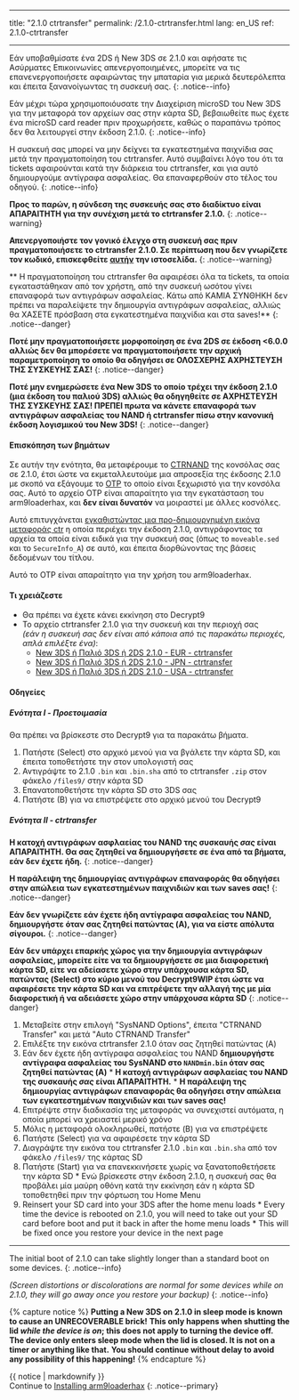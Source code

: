 * * *

title: "2.1.0 ctrtransfer" permalink: /2.1.0-ctrtransfer.html lang: en_US ref: 2.1.0-ctrtransfer

* * *

Εάν υποβαθμίσατε ένα 2DS ή New 3DS σε 2.1.0 και αφήσατε τις Ασύρματες Επικοινωνίες απενεργοποιημένες, μπορείτε να τις επανενεργοποιήσετε αφαιρώντας την μπαταρία για μερικά δευτερόλεπτα και έπειτα ξανανοίγωντας τη συσκευή σας. {: .notice--info}

Εάν μέχρι τώρα χρησιμοποιόυσατε την Διαχείριση microSD του New 3DS για την μεταφορά τον αρχείων σας στην κάρτα SD, βεβαιωθείτε πως έχετε ένα microSD card reader πριν προχωρήσετε, καθώς ο παραπάνω τρόπος δεν θα λειτουργεί στην έκδοση 2.1.0. {: .notice--info}

Η συσκευή σας μπορεί να μην δείχνει τα εγκατεστημένα παιχνίδια σας μετά την πραγματοποίηση του ctrtransfer. Αυτό συμβαίνει λόγο του ότι τα tickets αφαιρούνται κατά την διάρκεια του ctrtransfer, και για αυτό δημιουργούμε αντίγραφα ασφαλείας. Θα επαναφερθούν στο τέλος του οδηγού. {: .notice--info}

**Προς το παρών, η σύνδεση της συσκευής σας στο διαδίκτυο είναι ΑΠΑΡΑΙΤΗΤΗ για την συνέχιση μετά τo ctrtransfer 2.1.0.** {: .notice--warning}

**Απενεργοποιήστε τον γονικό έλεγχο στη συσκευή σας πριν πραγματοποιήσετε τo ctrtransfer 2.1.0. Σε περίπτωση που δεν γνωρίζετε τον κωδικό, επισκεφθείτε [αυτήν](https://mkey.salthax.org/) την ιστοσελίδα.** {: .notice--warning}

** Η πραγματοποίηση του ctrtransfer θα αφαιρέσει όλα τα tickets, τα οποία εγκαταστάθηκαν από τον χρήστη, από την συσκευή ωσότου γίνει επαναφορά των αντιγράφων ασφαλείας. Κάτω από ΚΑΜΙΑ ΣΥΝΘΗΚΗ δεν πρέπει να παραλείψετε την δημιουργία αντιγράφων ασφαλείας, αλλιώς θα ΧΑΣΕΤΕ πρόσβαση στα εγκατεστημένα παιχνίδια και στα saves!** {: .notice--danger}

**Ποτέ μην πραγματοποιήσετε μορφοποίηση σε ένα 2DS σε έκδοση <6.0.0 αλλιώς δεν θα μπορέσετε να πραγματοποιήσετε την αρχική παραμετροποίηση το οποίο θα οδηγήσει σε ΟΛΟΣΧΕΡΗΣ ΑΧΡΗΣΤΕΥΣΗ ΤΗΣ ΣΥΣΚΕΥΗΣ ΣΑΣ!** {: .notice--danger}

**Ποτέ μην ενημερώσετε ένα New 3DS το οποίο τρέχει την έκδοση 2.1.0 (μια έκδοση του παλιού 3DS) αλλιώς θα οδηγηθείτε σε ΑΧΡΗΣΤΕΥΣΗ ΤΗΣ ΣΥΣΚΕΥΗΣ ΣΑΣ! ΠΡΕΠΕΙ πρωτα να κάνετε επαναφορά των αντιγράφων ασφαλείας του NAND ή ctrtransfer πίσω στην κανονική έκδοση λογισμικού του New 3DS!** {: .notice--danger}

#### Επισκόπηση των βημάτων

Σε αυτήν την ενότητα, θα μεταφέρουμε το [CTRNAND](https://www.3dbrew.org/wiki/Flash_Filesystem#CTR_partition) της κονσόλας σας σε 2.1.0, έτσι ώστε να εκμεταλλευτούμε μια απροσεξία της έκδοσης 2.1.0 με σκοπό να εξάγουμε το [OTP](otp-info) το οποίο είναι ξεχωριστό για την κονσόλα σας. Αυτό το αρχείο OTP είναι απαραίτητο για την εγκατάσταση του arm9loaderhax, και **δεν είναι δυνατόν** να μοιραστεί με άλλες κοσνόλες.

Αυτό επιτυγχάνεται [εγκαθιστώντας μια προ-δημιουργημένη εικόνα μεταφοράς ctr](https://www.reddit.com/r/3dshacks/comments/4zhe4a/) η οποία περιέχει την έκδοση 2.1.0, αντιγράφοντας τα αρχεία τα οποία είναι ειδικά για την συσκευή σας (όπως το `moveable.sed` και το `SecureInfo_A`) σε αυτό, και έπειτα διορθώνοντας της βάσεις δεδομένων του τίτλου.

Αυτό το OTP είναι απαραίτητο για την χρήση του arm9loaderhax.

#### Τι χρειάζεστε

* Θα πρέπει να έχετε κάνει εκκίνηση στο Decrypt9
* Το αρχείο ctrtransfer 2.1.0 για την συσκευή και την περιοχή σας  
    *(εάν η συσκευή σας δεν είναι από κάποια από τις παρακάτω περιοχές, απλά επιλέξτε ένα)*: 
    * [New 3DS ή Παλιό 3DS ή 2DS 2.1.0 - EUR - ctrtransfer](magnet:?xt=urn:btih:89acc9c1b488b8b38251de0ddf07975d6bd354a1&dn=2.1.0-4E%5Fctrtransfer%5Fo3ds.zip&tr=udp%3A%2F%2Ftracker.coppersurfer.tk%3A6969%2Fannounce&tr=udp%3A%2F%2Ftracker.opentrackr.org%3A1337%2Fannounce&tr=http%3A%2F%2Ftracker.opentrackr.org%3A1337%2Fannounce&tr=udp%3A%2F%2Fzer0day.ch%3A1337%2Fannounce&tr=udp%3A%2F%2Ftracker.leechers-paradise.org%3A6969%2Fannounce&tr=http%3A%2F%2Fexplodie.org%3A6969%2Fannounce&tr=udp%3A%2F%2Fexplodie.org%3A6969%2Fannounce&tr=udp%3A%2F%2F9.rarbg.com%3A2710%2Fannounce&tr=udp%3A%2F%2Fp4p.arenabg.com%3A1337%2Fannounce&tr=http%3A%2F%2Fp4p.arenabg.com%3A1337%2Fannounce&tr=udp%3A%2F%2Ftracker.aletorrenty.pl%3A2710%2Fannounce&tr=http%3A%2F%2Ftracker.aletorrenty.pl%3A2710%2Fannounce&tr=http%3A%2F%2Ftracker1.wasabii.com.tw%3A6969%2Fannounce&tr=http%3A%2F%2Ftracker.baravik.org%3A6970%2Fannounce&tr=http%3A%2F%2Ftracker.tfile.me%2Fannounce&tr=udp%3A%2F%2Ftorrent.gresille.org%3A80%2Fannounce&tr=http%3A%2F%2Ftorrent.gresille.org%2Fannounce&tr=udp%3A%2F%2Ftracker.yoshi210.com%3A6969%2Fannounce&tr=udp%3A%2F%2Ftracker.tiny-vps.com%3A6969%2Fannounce&tr=udp%3A%2F%2Ftracker.filetracker.pl%3A8089%2Fannounce) 
    * [New 3DS ή Παλιό 3DS ή 2DS 2.1.0 - JPN - ctrtransfer](magnet:?xt=urn:btih:3dbb9c9c85a33c6242f424dcbaebcacdd8a5912b&dn=2.1.0-4J%5Fctrtransfer%5Fo3ds.zip&tr=udp%3A%2F%2Ftracker.coppersurfer.tk%3A6969%2Fannounce&tr=udp%3A%2F%2Ftracker.opentrackr.org%3A1337%2Fannounce&tr=http%3A%2F%2Ftracker.opentrackr.org%3A1337%2Fannounce&tr=udp%3A%2F%2Fzer0day.ch%3A1337%2Fannounce&tr=udp%3A%2F%2Ftracker.leechers-paradise.org%3A6969%2Fannounce&tr=http%3A%2F%2Fexplodie.org%3A6969%2Fannounce&tr=udp%3A%2F%2Fexplodie.org%3A6969%2Fannounce&tr=udp%3A%2F%2F9.rarbg.com%3A2710%2Fannounce&tr=udp%3A%2F%2Fp4p.arenabg.com%3A1337%2Fannounce&tr=http%3A%2F%2Fp4p.arenabg.com%3A1337%2Fannounce&tr=udp%3A%2F%2Ftracker.aletorrenty.pl%3A2710%2Fannounce&tr=http%3A%2F%2Ftracker.aletorrenty.pl%3A2710%2Fannounce&tr=http%3A%2F%2Ftracker1.wasabii.com.tw%3A6969%2Fannounce&tr=http%3A%2F%2Ftracker.baravik.org%3A6970%2Fannounce&tr=http%3A%2F%2Ftracker.tfile.me%2Fannounce&tr=udp%3A%2F%2Ftorrent.gresille.org%3A80%2Fannounce&tr=http%3A%2F%2Ftorrent.gresille.org%2Fannounce&tr=udp%3A%2F%2Ftracker.yoshi210.com%3A6969%2Fannounce&tr=udp%3A%2F%2Ftracker.tiny-vps.com%3A6969%2Fannounce&tr=udp%3A%2F%2Ftracker.filetracker.pl%3A8089%2Fannounce) 
    * [New 3DS ή Παλιό 3DS ή 2DS 2.1.0 - USA - ctrtransfer](magnet:?xt=urn:btih:1609ce9ee7b0ed9b6dea0b3e7cca4fc52dad6ff4&dn=2.1.0-4U%5Fctrtransfer%5Fo3ds.zip&tr=udp%3A%2F%2Ftracker.coppersurfer.tk%3A6969%2Fannounce&tr=udp%3A%2F%2Ftracker.opentrackr.org%3A1337%2Fannounce&tr=http%3A%2F%2Ftracker.opentrackr.org%3A1337%2Fannounce&tr=udp%3A%2F%2Fzer0day.ch%3A1337%2Fannounce&tr=udp%3A%2F%2Ftracker.leechers-paradise.org%3A6969%2Fannounce&tr=http%3A%2F%2Fexplodie.org%3A6969%2Fannounce&tr=udp%3A%2F%2Fexplodie.org%3A6969%2Fannounce&tr=udp%3A%2F%2F9.rarbg.com%3A2710%2Fannounce&tr=udp%3A%2F%2Fp4p.arenabg.com%3A1337%2Fannounce&tr=http%3A%2F%2Fp4p.arenabg.com%3A1337%2Fannounce&tr=udp%3A%2F%2Ftracker.aletorrenty.pl%3A2710%2Fannounce&tr=http%3A%2F%2Ftracker.aletorrenty.pl%3A2710%2Fannounce&tr=http%3A%2F%2Ftracker1.wasabii.com.tw%3A6969%2Fannounce&tr=http%3A%2F%2Ftracker.baravik.org%3A6970%2Fannounce&tr=http%3A%2F%2Ftracker.tfile.me%2Fannounce&tr=udp%3A%2F%2Ftorrent.gresille.org%3A80%2Fannounce&tr=http%3A%2F%2Ftorrent.gresille.org%2Fannounce&tr=udp%3A%2F%2Ftracker.yoshi210.com%3A6969%2Fannounce&tr=udp%3A%2F%2Ftracker.tiny-vps.com%3A6969%2Fannounce&tr=udp%3A%2F%2Ftracker.filetracker.pl%3A8089%2Fannounce)

#### Οδηγείες

##### Ενότητα I - Προετοιμασία

Θα πρέπει να βρίσκεστε στο Decrypt9 για τα παρακάτω βήματα.

  1. Πατήστε (Select) στο αρχικό μενού για να βγάλετε την κάρτα SD, και έπειτα τοποθετήστε την στον υπολογιστή σας
  2. Αντιγράψτε το 2.1.0 `.bin` και `.bin.sha` από το ctrtransfer `.zip` στον φάκελο `/files9/` στην κάρτα SD
  3. Επανατοποθετήστε την κάρτα SD στο 3DS σας
  4. Πατήστε (Β) για να επιστρέψετε στο αρχικό μενού του Decrypt9

##### Ενότητα II - ctrtransfer

**Η κατοχή αντιγράφων ασφλαείας του NAND της συσκαυής *σας* είναι ΑΠΑΡΑΙΤΗΤΗ. Θα σας ζητηθεί να δημιουργήσετε σε ένα από τα βήματα, εάν δεν έχετε ήδη.** {: .notice--danger}

**Η παράλειψη της δημιουργίας αντιγράφων επαναφοράς θα οδηγήσει στην απώλεια των εγκατεστημένων παιχνιδιών και των saves σας!** {: .notice--danger}

**Εάν δεν γνωρίζετε εάν έχετε ήδη αντίγραφα ασφαλείας του NAND, δημιουργήστε όταν σας ζητηθεί πατώντας (A), για να είστε απόλυτα σίγουροι.** {: .notice--danger}

**Εάν δεν υπάρχει επαρκής χώρος για την δημιουργία αντιγράφων ασφαλείας, μπορείτε είτε να τα δημιουργήσετε σε μια διαφορετική κάρτα SD, είτε να αδείασετε χώρο στην υπάρχουσα κάρτα SD, πατώντας (Select) στο κύριο μενού του Decrypt9WIP έτσι ώστε να αφαιρέσετε την κάρτα SD και να επιτρέψετε την αλλαγή της με μία διαφορετική ή να αδειάσετε χώρο στην υπάρχουσα κάρτα SD** {: .notice--danger}

  1. Μεταβείτε στην επιλογή "SysNAND Options", έπειτα "CTRNAND Transfer" και μετά "Auto CTRNAND Transfer"
  2. Επιλέξτε την εικόνα ctrtransfer 2.1.0 όταν σας ζητηθεί πατώντας (A)
  3. Εάν δεν έχετε ήδη αντίγραφα ασφαλείας του NAND **δημιουργήστε αντίγραφα ασφαλείας του SysNAND στο `NANDmin.bin` όταν σας ζητηθεί πατώντας (A)** 
    * **Η κατοχή αντιγράφων ασφλαείας του NAND της συσκαυής *σας* είναι ΑΠΑΡΑΙΤΗΤΗ.**
    * **Η παράλειψη της δημιουργίας αντιγράφων επαναφοράς θα οδηγήσει στην απώλεια των εγκατεστημένων παιχνιδιών και των saves σας!**
  4. Επιτρέψτε στην διαδικασία της μεταφοράς να συνεχιστεί αυτόματα, η οποία μπορεί να χρειαστεί μερικό χρόνο
  5. Μόλις η μεταφορά ολοκληρωθεί, πατήστε (B) για να επιστρέψετε
  6. Πατήστε (Select) για να αφαιρέσετε την κάρτα SD
  7. Διαγράψτε την εικόνα του ctrtransfer 2.1.0 `.bin` και `.bin.sha` από τον φάκελο `/files9/` της κάρτας SD
  8. Πατήστε (Start) για να επανεκκινήσετε χωρίς να ξανατοποθετήσετε την κάρτα SD 
    * Ενώ βρίσκεστε στην έκδοση 2.1.0, η συσκευή σας θα προβάλει μία μαύρη οθόνη κατά την εκκίνηση εάν η κάρτα SD τοποθετηθεί πριν την φόρτωση του Home Menu
  9. Reinsert your SD card into your 3DS after the home menu loads 
    * Every time the device is rebooted on 2.1.0, you will need to take out your SD card before boot and put it back in after the home menu loads
    * This will be fixed once you restore your device in the next page

* * *

The initial boot of 2.1.0 can take slightly longer than a standard boot on some devices. {: .notice--info}

*(Screen distortions or discolorations are normal for some devices while on 2.1.0, they will go away once you restore your backup)* {: .notice--info}

{% capture notice %} **Putting a New 3DS on 2.1.0 in sleep mode is known to cause an UNRECOVERABLE brick!** **This only happens when shutting the lid *while the device is on*; this does not apply to turning the device off.** **The device only enters sleep mode when the lid is closed. It is not on a timer or anything like that.** **You should continue without delay to avoid any possibility of this happening!** {% endcapture %}<div class="notice--danger">{{ notice | markdownify }}</div>Continue to [Installing arm9loaderhax](installing-arm9loaderhax) {: .notice--primary}
